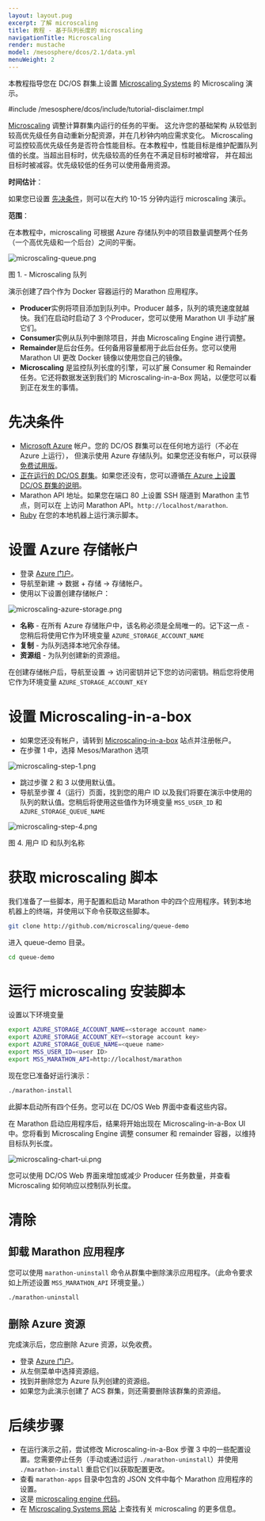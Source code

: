 ```yaml
---
layout: layout.pug
excerpt: 了解 microscaling
title: 教程 - 基于队列长度的 microscaling
navigationTitle: Microscaling
render: mustache
model: /mesosphere/dcos/2.1/data.yml
menuWeight: 2
---
```


本教程指导您在 DC/OS 群集上设置 [Microscaling Systems][2] 的 Microscaling 演示。


#include /mesosphere/dcos/include/tutorial-disclaimer.tmpl

[Microscaling][1] 调整计算群集内运行的任务的平衡。
这允许您的基础架构
从较低到较高优先级任务自动重新分配资源，并在几秒钟内响应需求变化。
Microscaling 可监控较高优先级任务是否符合性能目标。在本教程中，性能目标是维护配置队列值的长度。当超出目标时，优先级较高的任务在不满足目标时被增容，
并在超出目标时被减容。优先级较低的任务可以使用备用资源。

**时间估计**：

如果您已设置 [先决条件](#prerequisites)，则可以在大约 10-15 分钟内运行 microscaling 演示。

**范围**：

在本教程中，microscaling 可根据 Azure 存储队列中的项目数量调整两个任务（一个高优先级和一个后台）之间的平衡。

![microscaling-queue.png](/mesosphere/dcos/cn/2.1/img/microscaling-queue.png)
 
 图 1. - Microscaling 队列

演示创建了四个作为 Docker 容器运行的 Marathon 应用程序。

* **Producer**实例将项目添加到队列中。Producer 越多，队列的填充速度就越快。我们在启动时启动了 3 个Producer，您可以使用 Marathon UI 手动扩展它们。
* **Consumer**实例从队列中删除项目，并由 Microscaling Engine 进行调整。
* **Remainder**是后台任务。任何备用容量都用于此后台任务。您可以使用 Marathon UI 更改 Docker 镜像以使用您自己的镜像。
* **Microscaling** 是监控队列长度的引擎，可以扩展 Consumer 和 Remainder 任务。它还将数据发送到我们的 Microscaling-in-a-Box 网站，以便您可以看到正在发生的事情。

# <a name="prerequisites"></a>先决条件

* [Microsoft Azure][3] 帐户。您的 DC/OS 群集可以在任何地方运行（不必在 Azure 上运行），
但演示使用 Azure 存储队列。如果您还没有帐户，可以获得[免费试用版][4]。
* [正在运行的 DC/OS 群集][5]。如果您还没有，您可以遵循[在 Azure 上设置 DC/OS 群集的说明][6]。
* Marathon API 地址。如果您在端口 80 上设置 SSH 隧道到 Marathon 主节点，则可以在  上访问 Marathon API。`http://localhost/marathon`.
* [Ruby][8] 在您的本地机器上运行演示脚本。

# 设置 Azure 存储帐户

* 登录 [Azure 门户][9]。
* 导航至新建 -> 数据 + 存储 -> 存储帐户。
* 使用以下设置创建存储帐户：

![microscaling-azure-storage.png](/mesosphere/dcos/cn/2.1/img/microscaling-azure-storage.png)

* **名称** - 在所有 Azure 存储账户中，该名称必须是全局唯一的。记下这一点 - 您稍后将使用它作为环境变量 `AZURE_STORAGE_ACCOUNT_NAME`
* **复制** - 为队列选择本地冗余存储。
* **资源组** - 为队列创建新的资源组。

在创建存储帐户后，导航至设置 -> 访问密钥并记下您的访问密钥。稍后您将使用它作为环境变量 `AZURE_STORAGE_ACCOUNT_KEY`

# 设置 Microscaling-in-a-box

* 如果您还没有帐户，请转到 [Microscaling-in-a-box][10] 站点并注册帐户。
* 在步骤 1 中，选择 Mesos/Marathon 选项

![microscaling-step-1.png](/mesosphere/dcos/cn/2.1/img/microscaling-step-1.png)

* 跳过步骤 2 和 3 以使用默认值。
* 导航至步骤 4（运行）页面，找到您的用户 ID 以及我们将要在演示中使用的队列的默认值。您稍后将使用这些值作为环境变量 `MSS_USER_ID` 和 `AZURE_STORAGE_QUEUE_NAME`

![microscaling-step-4.png](/mesosphere/dcos/cn/2.1/img/microscaling-step-4.png)

图 4. 用户 ID 和队列名称

# 获取 microscaling 脚本

我们准备了一些脚本，用于配置和启动 Marathon 中的四个应用程序。转到本地机器上的终端，并使用以下命令获取这些脚本。

``` bash
git clone http://github.com/microscaling/queue-demo
```

进入 queue-demo 目录。

``` bash
cd queue-demo
```

# 运行 microscaling 安装脚本

设置以下环境变量

``` bash
export AZURE_STORAGE_ACCOUNT_NAME=<storage account name>
export AZURE_STORAGE_ACCOUNT_KEY=<storage account key>
export AZURE_STORAGE_QUEUE_NAME=<queue name>
export MSS_USER_ID=<user ID>
export MSS_MARATHON_API=http://localhost/marathon
```
现在您已准备好运行演示：
``` bash
./marathon-install
```

此脚本启动所有四个任务。您可以在 DC/OS Web 界面中查看这些内容。

在 Marathon 启动应用程序后，结果将开始出现在 Microscaling-in-a-Box UI 中。您将看到 Microscaling Engine 调整 consumer 和 remainder 容器，以维持目标队列长度。

![microscaling-chart-ui.png](/mesosphere/dcos/cn/2.1/img/microscaling-chart-ui.png)

您可以使用 DC/OS Web 界面来增加或减少 Producer 任务数量，并查看 Microscaling 如何响应以控制队列长度。

# 清除

## 卸载 Marathon 应用程序

您可以使用 `marathon-uninstall` 命令从群集中删除演示应用程序。（此命令要求如上所述设置 `MSS_MARATHON_API` 环境变量。）

``` bash
./marathon-uninstall
```

## 删除 Azure 资源

完成演示后，您应删除 Azure 资源，以免收费。

* 登录 [Azure 门户][9]。
* 从左侧菜单中选择资源组。
* 找到并删除您为 Azure 队列创建的资源组。
* 如果您为此演示创建了 ACS 群集，则还需要删除该群集的资源组。

# 后续步骤

- 在运行演示之前，尝试修改 Microscaling-in-a-Box 步骤 3 中的一些配置设置。您需要停止任务（手动或通过运行 `./marathon-uninstall`）并使用 `./marathon-install` 重启它们以获取配置更改。
- 查看 `marathon-apps` 目录中包含的 JSON 文件中每个 Marathon 应用程序的设置。
- 这是 [microscaling engine 代码][11]。
- 在 [Microscaling Systems 网站][2] 上查找有关 microscaling 的更多信息。

[1]: http://microscaling.com
[2]: http://microscaling.com
[3]: http://azure.microsoft.com
[4]: https://azure.microsoft.com/en-us/pricing/free-trial/
[5]: /mesosphere/dcos/2.1/installing/
[6]: https://azure.microsoft.com/en-us/documentation/articles/container-service-deployment/

[8]: https://www.ruby-lang.org/en/documentation/installation/
[9]: http://portal.azure.com
[10]: http://app.microscaling.com
[11]: http://github.com/microscaling/microscaling
